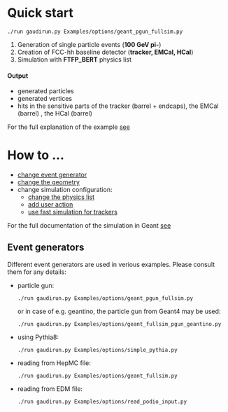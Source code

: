 # Quick start

~~~{.sh}
./run gaudirun.py Examples/options/geant_pgun_fullsim.py
~~~

1. Generation of single particle events (**100 GeV pi-**)
2. Creation of FCC-hh baseline detector (**tracker, EMCal, HCal**)
3. Simulation with **FTFP_BERT** physics list

#### Output

- generated particles
- generated vertices
- hits in the sensitive parts of the tracker (barrel + endcaps), the EMCal (barrel) , the HCal (barrel)


For the full explanation of the example [see](Geant4fullsim.md#2-example)


# How to ...

* [change event generator](#event-generators)
* [change the geometry](../../Detector/doc/DD4hepInFCCSW.md)
* change simulation configuration:
  - [change the physics list](Geant4fullsim.md#how-to-use-different-physics-list)
  - [add user action](Geant4fullsim.md#how-to-add-a-user-action)
  - [use fast simulation for trackers](Geant4fastsim.md#2-example)


For the full documentation of the simulation in Geant [see](Geant4fullsim.md)

## Event generators

Different event generators are used in verious examples. Please consult them for any details:

- particle gun:

  ~~~{.sh}
  ./run gaudirun.py Examples/options/geant_pgun_fullsim.py
  ~~~

  or in case of e.g. geantino, the particle gun from Geant4 may be used:

  ~~~{.sh}
  ./run gaudirun.py Examples/options/geant_fullsim_pgun_geantino.py
  ~~~

- using Pythia8:

  ~~~{.sh}
  ./run gaudirun.py Examples/options/simple_pythia.py
  ~~~

- reading from HepMC file:

  ~~~{.sh}
  ./run gaudirun.py Examples/options/geant_fullsim.py
  ~~~

- reading from EDM file:

  ~~~{.sh}
  ./run gaudirun.py Examples/options/read_podio_input.py
  ~~~
